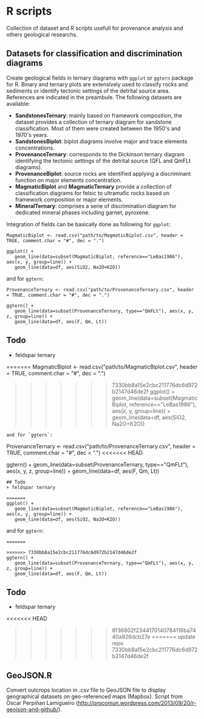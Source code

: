 # R scripts

Collection of dataset and R scripts usefull for provenance analysis and others geological researchs.

## Datasets for classification and discrimination diagrams
Create geological fields in ternary diagrams with `ggplot` or `ggtern` package for R. Binary and ternary plots are extensively used to classify rocks and sediments or identify tectonic settings of the detrital source area. References are indicated in the preambule. The following datasets are available:
+ **SandstonesTernary**: mainly based on framework composition, the dataset provides a collection of ternary diagram for sandstone classification. Most of them were created between the 1950's and 1970's years.
+ **SandstonesBiplot**: biplot diagrams involve major and trace elements concentrations.
+ **ProvenanceTernary**: corresponds to the Dickinson ternary diagram identifying the tectonic settings of the detrital source (QFL and QmFLt diagrams).
+ **ProvenanceBiplot**: source rocks are identified applying a discriminant function on major elements concentration.
+ **MagmaticBiplot** and **MagmaticTernary** provide a collection of classification diagrams for felsic to ultramafic rocks based on framework composition or major elements.
+ **MineralTernary**: comprises a serie of discrimination diagram for dedicated mineral phases including garnet, pyroxene.

Integration of fields can be basically done as following for `ggplot`:
```
MagmaticBiplot <- read.csv("path/to/MagmaticBiplot.csv", header = TRUE, comment.char = "#", dec = ".")

ggplot() +
   geom_line(data=subset(MagmaticBiplot, reference=="LeBas1986"), aes(x, y, group=line)) +
   geom_line(data=df, aes(SiO2, Na2O+K2O))
```
and for `ggtern`:
```
ProvenanceTernary <- read.csv("path/to/ProvenanceTernary.csv", header = TRUE, comment.char = "#", dec = ".")

ggtern() +
   geom_line(data=subset(ProvenanceTernary, type=="QmFLt"), aes(x, y, z, group=line)) +
   geom_line(data=df, aes(F, Qm, Lt))
```
## Todo
+ feldspar ternary

=======
MagmaticBiplot <- read.csv("path/to/MagmaticBiplot.csv", header = TRUE, comment.char = "#", dec = ".")

>>>>>>> 7330bb8a15e2cbc211776dc6d972b2147d46de2f
ggplot() +
   geom_line(data=subset(MagmaticBiplot, reference=="LeBas1986"), aes(x, y, group=line)) +
   geom_line(data=df, aes(SiO2, Na2O+K2O))
```
and for `ggtern`:
```
ProvenanceTernary <- read.csv("path/to/ProvenanceTernary.csv", header = TRUE, comment.char = "#", dec = ".")
<<<<<<< HEAD

ggtern() +
   geom_line(data=subset(ProvenanceTernary, type=="QmFLt"), aes(x, y, z, group=line)) +
   geom_line(data=df, aes(F, Qm, Lt))
```
## Todo
+ feldspar ternary

=======
ggplot() +
   geom_line(data=subset(MagmaticBiplot, reference=="LeBas1986"), aes(x, y, group=line)) +
   geom_line(data=df, aes(SiO2, Na2O+K2O))
```
and for `ggtern`:
```
=======

>>>>>>> 7330bb8a15e2cbc211776dc6d972b2147d46de2f
ggtern() +
   geom_line(data=subset(ProvenanceTernary, type=="QmFLt"), aes(x, y, z, group=line)) +
   geom_line(data=df, aes(F, Qm, Lt))
```
## Todo
+ feldspar ternary

<<<<<<< HEAD
>>>>>>> 8f36802f2344170140784116ba7440a926dcb27e
=======
>>>>>>> update repo
>>>>>>> 7330bb8a15e2cbc211776dc6d972b2147d46de2f
## GeoJSON.R
Convert outcrops location in .csv file to GeoJSON file to display geographical datasets on geo-referenced maps (Mapbox). Script from Oscar Perpiñan Lamigueiro (http://procomun.wordpress.com/2013/09/20/r-geojson-and-github/).
